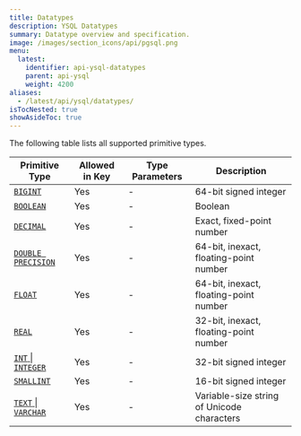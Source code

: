 ```yaml
---
title: Datatypes
description: YSQL Datatypes
summary: Datatype overview and specification.
image: /images/section_icons/api/pgsql.png
menu:
  latest:
    identifier: api-ysql-datatypes
    parent: api-ysql
    weight: 4200
aliases:
  - /latest/api/ysql/datatypes/
isTocNested: true
showAsideToc: true
---
```


The following table lists all supported primitive types.

Primitive Type | Allowed in Key | Type Parameters | Description |
---------------|----------------|-----------------|-------------|
[`BIGINT`](type_int) | Yes | - | 64-bit signed integer |
[`BOOLEAN`](type_bool) | Yes | - | Boolean |
[`DECIMAL`](type_number) | Yes | - | Exact, fixed-point number |
[`DOUBLE PRECISION`](type_number) | Yes | - | 64-bit, inexact, floating-point number |
[`FLOAT`](type_number) | Yes | - | 64-bit, inexact, floating-point number |
[`REAL`](type_number) | Yes | - | 32-bit, inexact, floating-point number |
[`INT` &#124; `INTEGER`](type_int) | Yes | - | 32-bit signed integer |
[`SMALLINT`](type_int) | Yes | - | 16-bit signed integer |
[`TEXT` &#124; `VARCHAR`](type_text) | Yes | - | Variable-size string of Unicode characters |
